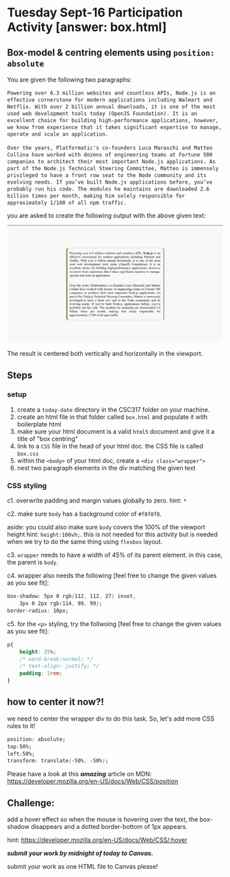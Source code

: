 # Tuesday Sept-16 Participation Activity [answer: box.html]

## Box-model & centring elements using ```position: absolute```

You are given the following two paragraphs: 
```
Powering over 6.3 million websites and countless APIs, Node.js is an effective cornerstone for modern applications including Walmart and Netflix. With over 2 billion annual downloads, it is one of the most used web development tools today (OpenJS Foundation). It is an excellent choice for building high-performance applications, however, we know from experience that it takes significant expertise to manage, operate and scale an application.

Over the years, Platformatic's co-founders Luca Maraschi and Matteo Collina have worked with dozens of engineering teams at Fortune 500 companies to architect their most important Node.js applications. As part of the Node.js Technical Steering Committee, Matteo is immensely privileged to have a front row seat to the Node community and its evolving needs. If you’ve built Node.js applications before, you’ve probably run his code. The modules he maintains are downloaded 2.6 billion times per month, making him solely responsible for approximately 1/100 of all npm traffic.
```
you are asked to create the following output with the above given text:

<img width="600" src="result.png" alt="result of the activity is a centered div elment with two pargraphs">

The result is centered both vertically and horizontally in the viewport. 

## Steps
### setup
1. create a ```today-date``` directory in the CSC317 folder on your machine.
2. create an html file in that folder called ```box.html``` and populate it with boilerplate html
3. make sure your html document is a valid ```html5``` document and give it a title of "box centring"
4. link to a ```CSS``` file in the head of your html doc. the CSS file is called ```box.css```
5. within the ```<body>``` of your html doc, create a ```<div class="wrapper">```
6. nest two paragraph elements in the div matching the given text

### CSS styling
c1. overwrite padding and margin values globally to zero. hint: ```*```

c2. make sure ```body``` has a background color of ```#f8f8f8```.

aside: you could also make sure ```body``` covers the 100% of the viewport height hint: ```height:100vh;```. this is not needed for this activity but is needed when we try to do the same thing using ```flexbox``` layout. 

c3. ```wrapper``` needs to have a width of 45% of its parent element. in this case, the parent is ```body```. 

c4. wrapper also needs the following [feel free to change the given values as you see fit]: 
```css
box-shadow: 5px 0 rgb(112, 112, 27) inset, 
    3px 0 2px rgb(114, 99, 99);
border-radius: 10px;

```

c5. for the ```<p>``` styling, try the follwoing [feel free to change the given values as you see fit]: 
```css
p{
    height: 25%;
    /* word-break:normal; */
    /* text-align: justify; */
    padding: 1rem;
}
```

## how to center it now?!

we need to center the wrapper div to do this task. So, let's add more CSS rules to it!
```css
position: absolute;
top:50%;
left:50%;
transform: translate(-50%, -50%);
```

Please have a look at this ***amazing*** article on MDN:
https://developer.mozilla.org/en-US/docs/Web/CSS/position

## Challenge: 

add a hover effect so when the mouse is hovering over the text, the box-shadow disappears and a dotted border-bottom of 1px appears.


hint: https://developer.mozilla.org/en-US/docs/Web/CSS/:hover


***submit your work by midnight of today to Canvas.***

submit your work as one HTML file to Canvas please! 
